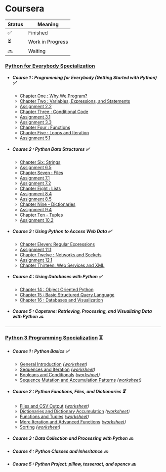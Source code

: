 # Coursera

| Status | Meaning |
|--|--|
| ✅ | Finished |
| ⏳| Work in Progress |
| 🔜 | Waiting |


### [Python for Everybody Specialization](https://github.com/hevalhazalkurt/Learn_Code_Study_Notes/tree/master/Coursera/Python_for_Everybody_Specialization)
* ##### Course 1 : Programming for Everybody (Getting Started with Python) ✅
	- [Chapter One : Why We Program?](https://github.com/hevalhazalkurt/Learn_Code_Study_Notes/blob/master/Coursera/Python_for_Everybody_Specialization/Study_Notes/1.1_Chapter_One-Why_We_Program%3F.md)
	- [Chapter Two : Variables, Expressions, and Statements](https://github.com/hevalhazalkurt/Learn_Code_Study_Notes/blob/master/Coursera/Python_for_Everybody_Specialization/Study_Notes/1.2_Chapter_Two-Variables_Expressions_and_Statements.md)
	- [Assignment 2.2](https://github.com/hevalhazalkurt/Learn_Code_Study_Notes/blob/master/Coursera/Python_for_Everybody_Specialization/Study_Notes/Assignment_2.2.md)
	- [Chapter Three : Conditional Code](https://github.com/hevalhazalkurt/Learn_Code_Study_Notes/blob/master/Coursera/Python_for_Everybody_Specialization/Study_Notes/1.3_Chapter_Three-Conditional_Code.md)
	- [Assignment 3.1](https://github.com/hevalhazalkurt/Learn_Code_Study_Notes/blob/master/Coursera/Python_for_Everybody_Specialization/Study_Notes/Assignment_3.1.md)
	- [Assignment 3.3](https://github.com/hevalhazalkurt/Learn_Code_Study_Notes/blob/master/Coursera/Python_for_Everybody_Specialization/Study_Notes/Assignment_3.3.md)
	- [Chapter Four : Functions](https://github.com/hevalhazalkurt/Learn_Code_Study_Notes/blob/master/Coursera/Python_for_Everybody_Specialization/Study_Notes/1.4_Chapter_Four-Functions.md)
	- [Chapter Five : Loops and Iteration](https://github.com/hevalhazalkurt/Learn_Code_Study_Notes/blob/master/Coursera/Python_for_Everybody_Specialization/Study_Notes/1.5_Chapter_Five-Loops_and_Iteration.md)
	- [Assignment 5.1](https://github.com/hevalhazalkurt/Learn_Code_Study_Notes/blob/master/Coursera/Python_for_Everybody_Specialization/Study_Notes/Assignment_5.1.md)
* ##### Course 2 : Python Data Structures ✅
	- [Chapter Six: Strings](https://github.com/hevalhazalkurt/Learn_Code_Study_Notes/blob/master/Coursera/Python_for_Everybody_Specialization/Study_Notes/2.1_Chapter_Six-Strings.md)
	- [Assignment 6.5](https://github.com/hevalhazalkurt/Learn_Code_Study_Notes/blob/master/Coursera/Python_for_Everybody_Specialization/Study_Notes/Assignment_6.5.md)
	- [Chapter Seven : Files](https://github.com/hevalhazalkurt/Learn_Code_Study_Notes/blob/master/Coursera/Python_for_Everybody_Specialization/Study_Notes/2.2_Chapter_Seven-Files.md)
	- [Assignment 7.1](https://github.com/hevalhazalkurt/Learn_Code_Study_Notes/blob/master/Coursera/Python_for_Everybody_Specialization/Study_Notes/Assignment_7.1.md)
	- [Assignment 7.2](https://github.com/hevalhazalkurt/Learn_Code_Study_Notes/blob/master/Coursera/Python_for_Everybody_Specialization/Study_Notes/Assignment_7.2.md)
	- [Chapter Eight : Lists](https://github.com/hevalhazalkurt/Learn_Code_Study_Notes/blob/master/Coursera/Python_for_Everybody_Specialization/Study_Notes/2.3_Chapter_Eight-Lists.md)
	- [Assignment 8.4](https://github.com/hevalhazalkurt/Learn_Code_Study_Notes/blob/master/Coursera/Python_for_Everybody_Specialization/Study_Notes/Assignment_8.4.md)
	- [Assignment 8.5](https://github.com/hevalhazalkurt/Learn_Code_Study_Notes/blob/master/Coursera/Python_for_Everybody_Specialization/Study_Notes/Assignment_8.5.md)
	- [Chapter Nine - Dictionaries](https://github.com/hevalhazalkurt/Learn_Code_Study_Notes/blob/master/Coursera/Python_for_Everybody_Specialization/Study_Notes/2.4_Chapter_Nine-Dictionaries.md)
	- [Assignment 9.4](https://github.com/hevalhazalkurt/Learn_Code_Study_Notes/blob/master/Coursera/Python_for_Everybody_Specialization/Study_Notes/Assignment_9.4.md)
	- [Chapter Ten - Tuples](https://github.com/hevalhazalkurt/Learn_Code_Study_Notes/blob/master/Coursera/Python_for_Everybody_Specialization/Study_Notes/2.5_Chapter_Nine-Tuples.md)
	- [Assignment 10.2](https://github.com/hevalhazalkurt/Learn_Code_Study_Notes/blob/master/Coursera/Python_for_Everybody_Specialization/Study_Notes/Assignment_10.2.md)
* ##### Course 3 : Using Python to Access Web Data ✅
	- [Chapter Eleven: Regular Expressions](https://github.com/hevalhazalkurt/Learn_Code_Study_Notes/blob/master/Coursera/Python_for_Everybody_Specialization/Study_Notes/3.1_Chapter_Eleven-Regular%20Expressions.md)
	- [Assignment 11.1](https://github.com/hevalhazalkurt/Learn_Code_Study_Notes/blob/master/Coursera/Python_for_Everybody_Specialization/Study_Notes/Assignment_11.1.md)
	- [Chapter Twelve : Networks and Sockets](https://github.com/hevalhazalkurt/Learn_Code_Study_Notes/blob/master/Coursera/Python_for_Everybody_Specialization/Study_Notes/3.2_Chapter_Twelve-Networks%20and%20Sockets.md)
	- [Assignment 12.1](https://github.com/hevalhazalkurt/Learn_Code_Study_Notes/blob/master/Coursera/Python_for_Everybody_Specialization/Study_Notes/Assignment_12.1.md)
	- [Chapter Thirteen: Web Services and XML](https://github.com/hevalhazalkurt/Learn_Code_Study_Notes/blob/master/Coursera/Python_for_Everybody_Specialization/Study_Notes/3.3_Chapter_Thirteen-Web_Services_and_XML.md)
* ##### Course 4 : Using Databases with Python ✅
	- [Chapter 14 : Object Oriented Python](https://github.com/hevalhazalkurt/Learn_Code_Study_Notes/blob/master/Coursera/Python_for_Everybody_Specialization/Study_Notes/4.1_Chapter_14_Object_Oriented_Python.md)
	- [Chapter 15 : Basic Structured Query Language](https://github.com/hevalhazalkurt/Learn_Code_Study_Notes/blob/master/Coursera/Python_for_Everybody_Specialization/Study_Notes/4.2_Chapter_15_Basic_Structured_Query_Language.md)
	- [Chapter 16 : Databases and Visualization](https://github.com/hevalhazalkurt/Learn_Code_Study_Notes/blob/master/Coursera/Python_for_Everybody_Specialization/Study_Notes/4.3_Chapter_16_Databases_and_Visualization.md)
* ##### Course 5 : Capstone: Retrieving, Processing, and Visualizing Data with Python 🔜


-----

### [Python 3 Programming Specialization](https://github.com/hevalhazalkurt/Learn_Code_Study_Notes/tree/master/Coursera/Python3_Programming_Specialization) ⏳
* ##### Course 1 : Python Basics ✅
	- [General Introduction](https://github.com/hevalhazalkurt/Learn_Code_Study_Notes/blob/master/Coursera/Python3_Programming_Specialization/1_Python_Basics/Week1_Introduction_to_the_Specialization.md) *([worksheet](https://github.com/hevalhazalkurt/Learn_Code_Study_Notes/blob/master/Coursera/Python3_Programming_Specialization/1_Python_Basics/Week1_Introduction_to_the_Specialization.py))*
	- [Sequences and Iteration](https://github.com/hevalhazalkurt/Learn_Code_Study_Notes/blob/master/Coursera/Python3_Programming_Specialization/1_Python_Basics/Week2_Sequences_and_Iteration.md) *([worksheet](https://github.com/hevalhazalkurt/Learn_Code_Study_Notes/blob/master/Coursera/Python3_Programming_Specialization/1_Python_Basics/Week2_Sequences_and_Iteration.py))*
	- [Booleans and Conditionals](https://github.com/hevalhazalkurt/Learn_Code_Study_Notes/blob/master/Coursera/Python3_Programming_Specialization/1_Python_Basics/Week3_Booleans_and_Conditionals.md) *([worksheet](https://github.com/hevalhazalkurt/Learn_Code_Study_Notes/blob/master/Coursera/Python3_Programming_Specialization/1_Python_Basics/Week3_Booleans_and_Conditionals.py))*
	- [Sequence Mutation and Accumulation Patterns](https://github.com/hevalhazalkurt/Learn_Code_Study_Notes/blob/master/Coursera/Python3_Programming_Specialization/1_Python_Basics/Week4_Sequence_Mutation_and_Accumulation_Patterns.md) *([worksheet](https://github.com/hevalhazalkurt/Learn_Code_Study_Notes/blob/master/Coursera/Python3_Programming_Specialization/1_Python_Basics/Week4_Sequence_Mutation_and_Accumulation_Patterns.py))*
* ##### Course 2 : Python Functions, Files, and Dictionaries ⏳
	- [Files and CSV Output](https://github.com/hevalhazalkurt/Learn_Code_Study_Notes/blob/master/Coursera/Python3_Programming_Specialization/2_Python_Functions_Files_and_Dictionaries/Week1_Files_and_CSV_Output.md) *([worksheet](https://github.com/hevalhazalkurt/Learn_Code_Study_Notes/blob/master/Coursera/Python3_Programming_Specialization/2_Python_Functions_Files_and_Dictionaries/Week1_Files_and_CSV_Output.py))*
	- [Dictionaries and Dictionary Accumulation](https://github.com/hevalhazalkurt/Learn_Code_Study_Notes/blob/master/Coursera/Python3_Programming_Specialization/2_Python_Functions_Files_and_Dictionaries/Week2_Dictionaries_and_Dictionary_Accumulation.md) *([worksheet](https://github.com/hevalhazalkurt/Learn_Code_Study_Notes/blob/master/Coursera/Python3_Programming_Specialization/2_Python_Functions_Files_and_Dictionaries/Week2_Dictionaries_and_Dictionary_Accumulation.py))*
	- [Functions and Tuples](https://github.com/hevalhazalkurt/Learn_Code_Study_Notes/blob/master/Coursera/Python3_Programming_Specialization/2_Python_Functions_Files_and_Dictionaries/Week3_Functions_and_Tuples.md) *([worksheet](https://github.com/hevalhazalkurt/Learn_Code_Study_Notes/blob/master/Coursera/Python3_Programming_Specialization/2_Python_Functions_Files_and_Dictionaries/Week3_Functions_and_Tuples.py))*
	- [More Iteration and Advanced Functions](https://github.com/hevalhazalkurt/Learn_Code_Study_Notes/blob/master/Coursera/Python3_Programming_Specialization/2_Python_Functions_Files_and_Dictionaries/Week4_More_Iteration_and_Advanced_Functions.md) *([worksheet](https://github.com/hevalhazalkurt/Learn_Code_Study_Notes/blob/master/Coursera/Python3_Programming_Specialization/2_Python_Functions_Files_and_Dictionaries/Week4_More_Iteration_and_Advanced_Functions.py))*
	- [Sorting](https://github.com/hevalhazalkurt/Learn_Code_Study_Notes/blob/master/Coursera/Python3_Programming_Specialization/2_Python_Functions_Files_and_Dictionaries/Week5_Sorting.md) *([worksheet](https://github.com/hevalhazalkurt/Learn_Code_Study_Notes/blob/master/Coursera/Python3_Programming_Specialization/2_Python_Functions_Files_and_Dictionaries/Week5_Sorting.py))*
* ##### Course 3 : Data Collection and Processing with Python 🔜
* ##### Course 4 : Python Classes and Inheritance 🔜
* ##### Course 5 : Python Project: pillow, tesseract, and opencv 🔜
